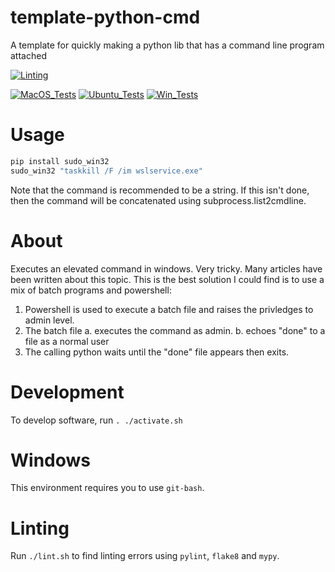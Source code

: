 # template-python-cmd
A template for quickly making a python lib that has a command line program attached

[![Linting](../../actions/workflows/lint.yml/badge.svg)](../../actions/workflows/lint.yml)

[![MacOS_Tests](../../actions/workflows/push_macos.yml/badge.svg)](../../actions/workflows/push_macos.yml)
[![Ubuntu_Tests](../../actions/workflows/push_ubuntu.yml/badge.svg)](../../actions/workflows/push_ubuntu.yml)
[![Win_Tests](../../actions/workflows/push_win.yml/badge.svg)](../../actions/workflows/push_win.yml)

# Usage

```python
pip install sudo_win32
sudo_win32 "taskkill /F /im wslservice.exe"
```

Note that the command is recommended to be a string. If this isn't done, then the command
will be concatenated using subprocess.list2cmdline.

# About

Executes an elevated command in windows. Very tricky. Many articles have been written
about this topic. This is the best solution I could find is to use a mix of batch programs
and powershell:
1. Powershell is used to execute a batch file and raises the privledges to admin level.
2. The batch file
  a. executes the command as admin.
  b. echoes "done" to a file as a normal user
3. The calling python waits until the "done" file appears then exits.

# Development

To develop software, run `. ./activate.sh`

# Windows

This environment requires you to use `git-bash`.

# Linting

Run `./lint.sh` to find linting errors using `pylint`, `flake8` and `mypy`.
